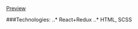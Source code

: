 [Preview](https://kostyapenyavskiy.github.io/shop/)

###Technologies:
..* React+Redux
..* HTML, SCSS

